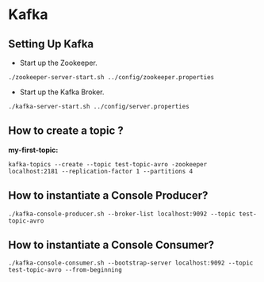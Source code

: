 # Kafka

## Setting Up Kafka

-   Start up the Zookeeper.

```youtrack
./zookeeper-server-start.sh ../config/zookeeper.properties
```

-   Start up the Kafka Broker.

```youtrack
./kafka-server-start.sh ../config/server.properties
```

## How to create a topic ?

**my-first-topic:**
```youtrack
kafka-topics --create --topic test-topic-avro -zookeeper localhost:2181 --replication-factor 1 --partitions 4
```

## How to instantiate a Console Producer?

```youtrack
./kafka-console-producer.sh --broker-list localhost:9092 --topic test-topic-avro
```

## How to instantiate a Console Consumer?

```youtrack
./kafka-console-consumer.sh --bootstrap-server localhost:9092 --topic test-topic-avro --from-beginning
```

